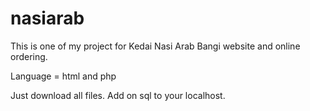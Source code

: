 # nasiarab
This is one of my project for Kedai Nasi Arab Bangi website and online ordering.

Language = html and php

Just download all files. Add on sql to your localhost.
